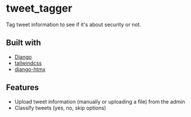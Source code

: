 # tweet_tagger
Tag tweet information to see if it's about security or not.

## Built with
- [Django](https://www.djangoproject.com/)
- [tailwindcss](https://tailwindcss.com/)
- [django-htmx](https://github.com/adamchainz/django-htmx/)

## Features
- Upload tweet information (manually or uploading a file) from the admin
- Classify tweets (yes, no, skip options)
